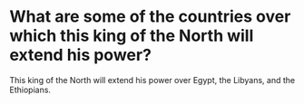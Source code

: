 # What are some of the countries over which this king of the North will extend his power?

This king of the North will extend his power over Egypt, the Libyans, and the Ethiopians.
